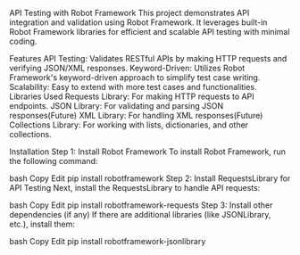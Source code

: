 API Testing with Robot Framework
This project demonstrates API integration and validation using Robot Framework. It leverages built-in Robot Framework libraries for efficient and scalable API testing with minimal coding.

Features
API Testing: Validates RESTful APIs by making HTTP requests and verifying JSON/XML responses.
Keyword-Driven: Utilizes Robot Framework's keyword-driven approach to simplify test case writing.
Scalability: Easy to extend with more test cases and functionalities.
Libraries Used
Requests Library: For making HTTP requests to API endpoints.
JSON Library: For validating and parsing JSON responses(Future)
XML Library: For handling XML responses(Future)
Collections Library: For working with lists, dictionaries, and other collections.

Installation
Step 1: Install Robot Framework
To install Robot Framework, run the following command:

bash
Copy
Edit
pip install robotframework
Step 2: Install RequestsLibrary for API Testing
Next, install the RequestsLibrary to handle API requests:

bash
Copy
Edit
pip install robotframework-requests
Step 3: Install other dependencies (if any)
If there are additional libraries (like JSONLibrary, etc.), install them:

bash
Copy
Edit
pip install robotframework-jsonlibrary
